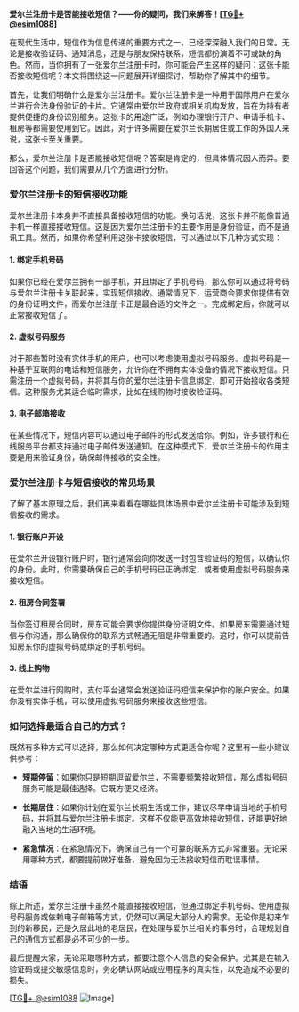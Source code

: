 **爱尔兰注册卡是否能接收短信？——你的疑问，我们来解答！[[TG💪+ @esim1088](https://t.me/s/esim1088)]**

在现代生活中，短信作为信息传递的重要方式之一，已经深深融入我们的日常。无论是接收验证码、通知消息，还是与朋友保持联系，短信都扮演着不可或缺的角色。然而，当你拥有了一张爱尔兰注册卡时，你可能会产生这样的疑问：这张卡能否接收短信呢？本文将围绕这一问题展开详细探讨，帮助你了解其中的细节。

首先，让我们明确什么是爱尔兰注册卡。爱尔兰注册卡是一种用于国际用户在爱尔兰进行合法身份验证的卡片。它通常由爱尔兰政府或相关机构发放，旨在为持有者提供便捷的身份识别服务。这张卡的用途广泛，例如办理银行开户、申请手机卡、租房等都需要使用到它。因此，对于许多需要在爱尔兰长期居住或工作的外国人来说，这张卡至关重要。

那么，爱尔兰注册卡是否能接收短信呢？答案是肯定的，但具体情况因人而异。要回答这个问题，我们需要从几个方面进行分析。

### 爱尔兰注册卡的短信接收功能

爱尔兰注册卡本身并不直接具备接收短信的功能。换句话说，这张卡并不能像普通手机一样直接接收短信。这是因为爱尔兰注册卡的主要作用是身份验证，而不是通讯工具。然而，如果你希望利用这张卡接收短信，可以通过以下几种方式实现：

#### 1. **绑定手机号码**
   如果你已经在爱尔兰拥有一部手机，并且绑定了手机号码，那么你可以通过将号码与爱尔兰注册卡关联起来，实现短信接收。通常情况下，运营商会要求你提供有效的身份证明文件，而爱尔兰注册卡正是最合适的文件之一。完成绑定后，你就可以正常接收短信了。

#### 2. **虚拟号码服务**
   对于那些暂时没有实体手机的用户，也可以考虑使用虚拟号码服务。虚拟号码是一种基于互联网的电话和短信服务，允许你在不拥有实体设备的情况下接收短信。只需注册一个虚拟号码，并将其与你的爱尔兰注册卡信息绑定，即可开始接收各类短信。这种服务尤其适合临时需求，比如在线购物时接收验证码。

#### 3. **电子邮箱接收**
   在某些情况下，短信内容可以通过电子邮件的形式发送给你。例如，许多银行和在线服务平台都支持通过电子邮件发送通知。在这种模式下，爱尔兰注册卡的作用主要是用来验证身份，确保邮件接收的安全性。

### 爱尔兰注册卡与短信接收的常见场景

了解了基本原理之后，我们再来看看在哪些具体场景中爱尔兰注册卡可能涉及到短信接收的需求。

#### 1. **银行账户开设**
   在爱尔兰开设银行账户时，银行通常会向你发送一封包含验证码的短信，以确认你的身份。此时，你需要确保自己的手机号码已正确绑定，或者使用虚拟号码服务来接收短信。

#### 2. **租房合同签署**
   当你签订租房合同时，房东可能会要求你提供身份证明文件。如果房东需要通过短信与你沟通，那么确保你的联系方式畅通无阻是非常重要的。这时，你可以提前告知房东你的虚拟号码或绑定的手机号码。

#### 3. **线上购物**
   在爱尔兰进行网购时，支付平台通常会发送验证码短信来保护你的账户安全。如果你没有实体手机，可以使用虚拟号码服务来接收这些短信。

### 如何选择最适合自己的方式？

既然有多种方式可以选择，那么如何决定哪种方式更适合你呢？这里有一些小建议供参考：

- **短期停留**：如果你只是短期逗留爱尔兰，不需要频繁接收短信，那么虚拟号码服务可能是最佳选择。它既方便又经济。
  
- **长期居住**：如果你计划在爱尔兰长期生活或工作，建议尽早申请当地的手机号码，并将其与爱尔兰注册卡绑定。这样不仅能更高效地接收短信，还能更好地融入当地的生活环境。

- **紧急情况**：在紧急情况下，确保自己有一个可靠的联系方式非常重要。无论采用哪种方式，都要提前做好准备，避免因为无法接收短信而耽误事情。

### 结语

综上所述，爱尔兰注册卡虽然不能直接接收短信，但通过绑定手机号码、使用虚拟号码服务或依赖电子邮箱等方式，仍然可以满足大部分人的需求。无论你是初来乍到的新移民，还是久居此地的老居民，在处理与爱尔兰相关的事务时，合理规划自己的通信方式都是必不可少的一步。

最后提醒大家，无论采取哪种方式，都要注意个人信息的安全保护。尤其是在输入验证码或提交敏感信息时，务必确认网站或应用程序的真实性，以免造成不必要的损失。

[[TG💪+ @esim1088](https://t.me/s/esim1088) ![Image](https://i.postimg.cc/4NQfJmqS/Snipaste-2025-05-13-00-14-12.png)]